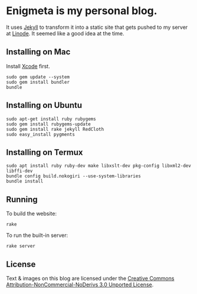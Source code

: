 Enigmeta is my personal blog.
=============================

It uses [Jekyll][] to transform it into a static site that gets pushed to my server at [Linode][]. It seemed like a good idea at the time.

Installing on Mac
-----------------
Install [Xcode][] first.

    sudo gem update --system
    sudo gem install bundler
    bundle

Installing on Ubuntu
--------------------

    sudo apt-get install ruby rubygems
    sudo gem install rubygems-update
    sudo gem install rake jekyll RedCloth
    sudo easy_install pygments

Installing on Termux
--------------------

    sudo apt install ruby ruby-dev make libxslt-dev pkg-config libxml2-dev libffi-dev
    bundle config build.nokogiri --use-system-libraries
    bundle install

Running
-------

To build the website:

    rake

To run the built-in server:

    rake server

License
-------
Text & images on this blog are licensed under the [Creative Commons Attribution-NonCommercial-NoDerivs 3.0 Unported License][cc].

[Jekyll]: http://github.com/mojombo/jekyll
[Linode]: http://www.linode.com/?r=4be4bc35d12677cff12e393c9f4dd167d9eb6dfb
[Xcode]: http://itunes.apple.com/us/app/xcode/id422352214
[cc]: http://creativecommons.org/licenses/by-nc-nd/3.0/
